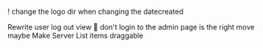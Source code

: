 

! change the logo dir when changing the datecreated

Rewrite user log out view  👀
    don't login to the admin page is the right move maybe
Make Server List items draggable  